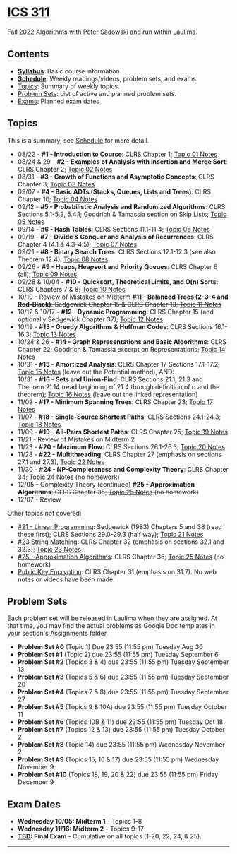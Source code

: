 <!--
# ICS 311 Fall 2021
* * *
-->

# [ICS 311](https://ics311.github.io/)

Fall 2022 Algorithms with [Peter Sadowski](http://www2.hawaii.edu/~psadow/) and run within [Laulima](https://laulima.hawaii.edu/portal/site/MAN.70848.202310). 


## Contents

*   **[Syllabus](syllabus.md)**: Basic course information.
*   **[Schedule](schedule.md)**: Weekly readings/videos, problem sets, and exams.
*   [Topics](#topics): Summary of weekly topics.
*   [Problem Sets](#problems): List of active and planned problem sets.
*   [Exams](#exams): Planned exam dates

<!--
## <a name="syllabus">Syllabus</a>

*   [General Course Information](Syllabus/Course-Info.html)
*   [Topic Overview](Syllabus/Topic-Plan.html)
*   [Format](Syllabus/Format.html)
*   [Screencasts and Online Lectures](Syllabus/Screencasts.html)
*   [Assessment](Syllabus/Assessment.html) (Grading)
*   [Policies](Syllabus/Policies.html)
-->

## <a name="topics">Topics</a>

This is a summary, see [Schedule](schedule.md) for more detail.

*   08/22 - **#1 - Introduction to Course**: CLRS Chapter 1; [Topic 01 Notes](Notes/Topic-01.html)
*   08/24 & 29 - **#2 - Examples of Analysis with Insertion and Merge Sort**: CLRS Chapter 2; [Topic 02 Notes](Notes/Topic-02.html)
*   08/31 - **#3 - Growth of Functions and Asymptotic Concepts**: CLRS Chapter 3; [Topic 03 Notes](Notes/Topic-03.html)
*   09/07 - **#4 - Basic ADTs (Stacks, Queues, Lists and Trees)**: CLRS Chapter 10; [Topic 04 Notes](Notes/Topic-04.html)
*   09/12 - **#5 - Probabilistic Analysis and Randomized Algorithms**: CLRS Sections 5.1-5.3, 5.4.1; Goodrich & Tamassia section on Skip Lists; [Topic 05 Notes](Notes/Topic-05.html)
*   09/14 - **#6 - Hash Tables**: CLRS Sections 11.1-11.4; [Topic 06 Notes](Notes/Topic-06.html)
*   09/19 - **#7 - Divide & Conquer and Analysis of Recurrences**: CLRS Chapter 4 (4.1 & 4.3-4.5); [Topic 07 Notes](Notes/Topic-07.html)
*   09/21 - **#8 - Binary Search Trees**: CLRS Sections 12.1-12.3 (see also Theorem 12.4); [Topic 08 Notes](Notes/Topic-08.html)
*   09/26 - **#9 - Heaps, Heapsort and Priority Queues**: CLRS Chapter 6 (all); [Topic 09 Notes](Notes/Topic-09.html)
*   09/28 & 10/04 - **#10 - Quicksort, Theoretical Limits, and O(n) Sorts**: CLRS Chapters 7 & 8; [Topic 10 Notes](Notes/Topic-10.html)
*   10/10 - Review of Mistakes on Midterm ~~**#11 - Balanced Trees (2-3-4 and Red-Black)**: Sedgewick Chapter 15 & CLRS Chapter 13; [Topic 11 Notes](Notes/Topic-11.html)~~
*   10/12 & 10/17 - **#12 - Dynamic Programming**: CLRS Chapter 15 (and optionally Sedgewick Chapter 37); [Topic 12 Notes](Notes/Topic-12.html)
*   10/19 - **#13 - Greedy Algorithms & Huffman Codes**: CLRS Sections 16.1-16.3; [Topic 13 Notes](Notes/Topic-13.html)
*   10/24 & 26 - **#14 - Graph Representations and Basic Algorithms**: CLRS Chapter 22; Goodrich & Tamassia excerpt on Representations; [Topic 14 Notes](Notes/Topic-14.html)
*   10/31 - **#15 - Amortized Analysis**: CLRS Chapter 17 Sections 17.1-17.2; [Topic 15 Notes](Notes/Topic-15.html) (leave out the Potential method), AND:  
    10/31 - **#16 - Sets and Union-Find**: CLRS Sections 21.1, 21.3 and Theorem 21.14 (read beginning of 21.4 through definition of α and the theorem); [Topic 16 Notes](Notes/Topic-16.html) (leave out the linked representation)
*   11/02 - **#17 - Minimum Spanning Trees**: CLRS Chapter 23; [Topic 17 Notes](Notes/Topic-17.html)
*   11/07 - **#18 - Single-Source Shortest Paths**: CLRS Sections 24.1-24.3; [Topic 18 Notes](Notes/Topic-18.html)
*   11/09 - **#19 - All-Pairs Shortest Paths**: CLRS Chapter 25; [Topic 19 Notes](Notes/Topic-19.html)
*   11/21 - Review of Mistakes on Midterm 2
*   11/23 - **#20 - Maximum Flow**: CLRS Sections 26.1-26.3; [Topic 20 Notes](Notes/Topic-20.html)
*   11/28 - **#22 - Multithreading**: CLRS Chapter 27 (emphasis on sections 27.1 and 27.3), [Topic 22 Notes](Notes/Topic-22.html)
*   11/30 - **#24 - NP-Completeness and Complexity Theory**: CLRS Chapter 34; [Topic 24 Notes](Notes/Topic-24.html) (no homework)
*   12/05 - Complexity Theory (continued)  ~~**#25 - Approximation Algorithms**: CLRS Chapter 35; [Topic 25 Notes](Notes/Topic-25.html) (no homework)~~
*   12/07 - Review


Other topics not covered:

*   <u>#21 - Linear Programming</u>: Sedgewick (1983) Chapters 5 and 38 (read these first); CLRS Sections 29.0-29.3 (half way); [Topic 21 Notes](Notes/Topic-21.html)
*   <u>#23 String Matching</u>: CLRS Chapter 32 (emphasis on sections 32.1 and 32.3); [Topic 23 Notes](Notes/Topic-23.html)
*   <u>#25 - Approximation Algorithms</u>: CLRS Chapter 35; [Topic 25 Notes](Notes/Topic-25.html) (no homework)
*   <u>Public Key Encryption</u>: CLRS Chapter 31 (emphasis on 31.7). No web notes or videos have been made.

## <a name="problems">Problem Sets</a>

Each problem set will be released in Laulima when they are assigned. At that time, you may find the actual problems as Google Doc templates in your section's Assignments folder.

*   **Problem Set #0** (Topic 1) Due 23:55 (11:55 pm) Tuesday Aug 30
*   **Problem Set #1** (Topic 2) due 23:55 (11:55 pm) Tuesday September 6
*   **Problem Set #2** (Topics 3 & 4) due 23:55 (11:55 pm) Tuesday September 13
*   **Problem Set #3** (Topics 5 & 6) due 23:55 (11:55 pm) Tuesday September 20
*   **Problem Set #4** (Topics 7 & 8) due 23:55 (11:55 pm) Tuesday September 27
*   **Problem Set #5** (Topics 9 & 10A) due 23:55 (11:55 pm) Tuesday October 11
*   **Problem Set #6** (Topics 10B & 11) due 23:55 (11:55 pm) Tuesday Oct 18
*   **Problem Set #7** (Topics 12 & 13) due 23:55 (11:55 pm) Tuesday October 2
*   **Problem Set #8** (Topic 14) due 23:55 (11:55 pm) Wednesday November 2
*   **Problem Set #9** (Topics 15, 16 & 17) due 23:55 (11:55 pm) Wednesday November 9
*   **Problem Set #10** (Topics 18, 19, 20 & 22) due 23:55 (11:55 pm) Friday December 9
## <a name="exams">Exam Dates</a>

*   **Wednesday 10/05: Midterm 1** - Topics 1-8
*   **Wednesday 11/16: Midterm 2** - Topics 9-17
*   **[TBD](https://manoa.hawaii.edu/undergrad/schedule/final-exams/fall/): Final Exam** - Cumulative on all topics (1-20, 22, 24, & 25).

* * *
